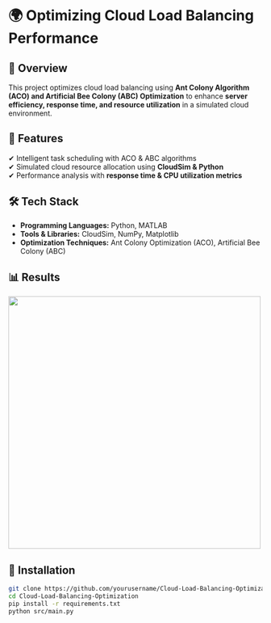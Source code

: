 # 🌍 Optimizing Cloud Load Balancing Performance  

## 📌 Overview  
This project optimizes cloud load balancing using **Ant Colony Algorithm (ACO) and Artificial Bee Colony (ABC) Optimization** to enhance **server efficiency, response time, and resource utilization** in a simulated cloud environment.  

## 🚀 Features  
✔ Intelligent task scheduling with ACO & ABC algorithms  
✔ Simulated cloud resource allocation using **CloudSim & Python**  
✔ Performance analysis with **response time & CPU utilization metrics**  

## 🛠 Tech Stack  
- **Programming Languages:** Python, MATLAB  
- **Tools & Libraries:** CloudSim, NumPy, Matplotlib  
- **Optimization Techniques:** Ant Colony Optimization (ACO), Artificial Bee Colony (ABC)  

## 📊 Results  
<img src="results/results_plot.png" width="500"/>  

## 📝 Installation  
```bash
git clone https://github.com/yourusername/Cloud-Load-Balancing-Optimization.git  
cd Cloud-Load-Balancing-Optimization  
pip install -r requirements.txt  
python src/main.py  
